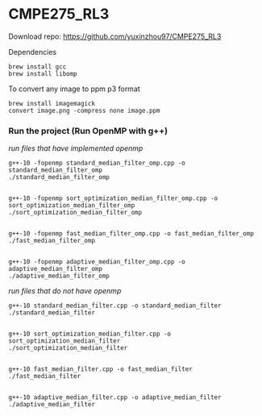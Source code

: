 # CMPE275_RL3
Download repo: https://github.com/yuxinzhou97/CMPE275_RL3

Dependencies
```
brew install gcc 
brew install libomp
```

To convert any image to ppm p3 format
```
brew install imagemagick  
convert image.png -compress none image.ppm
```


### Run the project (Run OpenMP with g++)

_run files that have implemented openmp_
```
g++-10 -fopenmp standard_median_filter_omp.cpp -o standard_median_filter_omp  
./standard_median_filter_omp


g++-10 -fopenmp sort_optimization_median_filter_omp.cpp -o sort_optimization_median_filter_omp  
./sort_optimization_median_filter_omp


g++-10 -fopenmp fast_median_filter_omp.cpp -o fast_median_filter_omp  
./fast_median_filter_omp


g++-10 -fopenmp adaptive_median_filter_omp.cpp -o adaptive_median_filter_omp  
./adaptive_median_filter_omp

```


_run files that do not have openmp_
```
g++-10 standard_median_filter.cpp -o standard_median_filter  
./standard_median_filter


g++-10 sort_optimization_median_filter.cpp -o sort_optimization_median_filter  
./sort_optimization_median_filter


g++-10 fast_median_filter.cpp -o fast_median_filter  
./fast_median_filter


g++-10 adaptive_median_filter.cpp -o adaptive_median_filter  
./adaptive_median_filter

```


